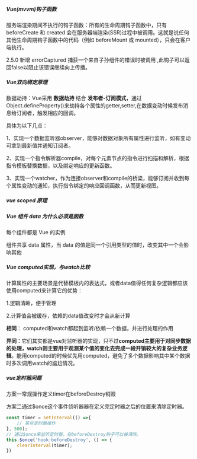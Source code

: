 

##### Vue(mvvm)钩子函数

服务端渲染期间不执行的钩子函数：所有的生命周期钩子函数中，只有 beforeCreate 和 created 会在服务器端渲染(SSR)过程中被调用。这就是说任何其他生命周期钩子函数中的代码（例如 beforeMount 或 mounted），只会在客户端执行。 

2.5.0 新增 errorCaptured 捕获一个来自子孙组件的错误时被调用 ,此钩子可以返回false以阻止该错误继续向上传播。 

##### Vue双向绑定原理

数据劫持：Vue采用 **数据劫持** 结合 **发布者-订阅模式**，通过Object.defineProperty()来劫持各个属性的getter,setter,在数据变动时候发布消息给订阅者，触发相应的回调。

具体为以下几点：

1、实现一个数据监听器observer，能够对数据对象所有属性进行监听，如有变动可拿到最新值并通知订阅者。

2、实现一个指令解析器compile，对每个元素节点的指令进行扫描和解析，根据指令模板替换数据，以及绑定响应的更新函数。

3、实现一个watcher，作为连接observer和compile的桥梁，能够订阅并收到每个属性变动的通知，执行指令绑定的响应回调函数，从而更新视图。

##### vue scoped 原理

##### Vue 组件 data 为什么必须是函数 

每个组件都是 Vue 的实例 

组件共享 data 属性，当 data 的值是同一个引用类型的值时，改变其中一个会影响其他 

##### Vue computed实现，与watch比较

计算属性的主要场景是代替模板内的表达式，或者data值得任何复杂逻辑都应该使用computed来计算它的优势：

1.逻辑清晰，便于管理

2.计算值会被缓存，依赖的data值改变时才会从新计算

**相同**： computed和watch都起到监听/依赖一个数据，并进行处理的作用 

**异同**：它们其实都是vue对监听器的实现，只不过**computed主要用于对同步数据的处理，watch则主要用于观测某个值的变化去完成一段开销较大的复杂业务逻辑**。能用computed的时候优先用computed，避免了多个数据影响其中某个数据时多次调用watch的尴尬情况。

##### vue定时器问题

方案一常规操作定义timer在beforeDestroy销毁

方案二通过$once这个事件侦听器器在定义完定时器之后的位置来清除定时器。 

```js
const timer = setInterval(() =>{                    
    // 某些定时器操作                
}, 500);            
// 通过$once来监听定时器，在beforeDestroy钩子可以被清除。
this.$once('hook:beforeDestroy', () => {            
    clearInterval(timer);                                    
})
```

